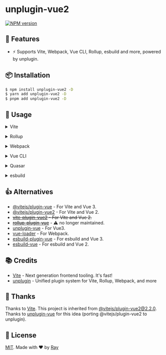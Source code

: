 # unplugin-vue2

[![NPM version](https://img.shields.io/npm/v/unplugin-vue2?color=a1b858&label=)](https://www.npmjs.com/package/unplugin-vue2)

## 💎 Features

- ⚡️ Supports Vite, Webpack, Vue CLI, Rollup, esbuild and more, powered by unplugin.

## 📦 Installation

```bash
$ npm install unplugin-vue2 -D
$ yarn add unplugin-vue2 -D
$ pnpm add unplugin-vue2 -D
```

## 🚀 Usage

<details>
<summary>Vite</summary><br>

```ts
// vite.config.ts
import UnpluginVue2 from "unplugin-vue2/vite";

export default defineConfig({
  plugins: [
    UnpluginVue2({/* options */}),
  ],
});
```

<br></details>

<details>
<summary>Rollup</summary><br>

```ts
// rollup.config.js
import UnpluginVue2 from "unplugin-vue2/rollup";

export default {
  plugins: [
    UnpluginVue2({/* options */}),
    // other plugins
  ],
};
```

<br></details>


<details>
<summary>Webpack</summary><br>

```ts
// webpack.config.js
module.exports = {
  /* ... */
  plugins: [
    require("unplugin-vue2/webpack")({/* options */}),
  ],
};
```

<br></details>

<details>
<summary>Vue CLI</summary><br>

```ts
// vue.config.js
module.exports = {
  configureWebpack: {
    plugins: [
      require("unplugin-vue2/webpack")({/* options */}),
    ],
  },
};
```

<br></details>

<details>
<summary>Quasar</summary><br>

```ts
// quasar.conf.js [Vite]
module.exports = {
  vitePlugins: [
    ["unplugin-vue2/vite", {/* options */}],
  ],
};
```

```ts
// quasar.conf.js [Webpack]
const UnpluginVue2Plugin = require("unplugin-vue2/webpack");
module.exports = {
  build: {
    chainWebpack(chain) {
      chain.plugin("unplugin-vue2").use(
        UnpluginVue2Plugin({/* options */}),
      );
    },
  },
};
```

<br></details>

<details>
<summary>esbuild</summary><br>

```ts
// esbuild.config.js
import { build } from "esbuild";

build({
  /* ... */
  plugins: [
    require("unplugin-vue2/esbuild")({
      /* options */
    }),
  ],
});
```

<br></details>

## 👍 Alternatives

- [@vitejs/plugin-vue](https://github.com/vitejs/vite-plugin-vue/tree/main/packages/plugin-vue) - For Vite and Vue 3.
- [@vitejs/plugin-vue2](https://github.com/vitejs/vite-plugin-vue2) - For Vite and Vue 2.
- ~~[vite-plugin-vue2](https://github.com/underfin/vite-plugin-vue2) - For Vite and Vue 2.~~
- ~~[rollup-plugin-vue](https://github.com/vuejs/rollup-plugin-vue)~~ - ⚠️ no longer maintained.
- [unplugin-vue](https://github.com/sxzz/unplugin-vue) - For Vue3.
- [vue-loader](https://github.com/vuejs/vue-loader) - For Webpack.
- [esbuild-plugin-vue](https://github.com/egoist/esbuild-plugin-vue) - For esbuild and Vue 3.
- [esbuild-vue](https://github.com/apeschar/esbuild-vue) - For esbuild and Vue 2.

## 📚 Credits

- [Vite](https://github.com/vitejs/vite) - Next generation frontend tooling. It's fast!
- [unplugin](https://github.com/unjs/unplugin) - Unified plugin system for Vite, Rollup, Webpack, and more

## 🙇‍ Thanks

Thanks to [Vite](https://github.com/vitejs/vite). This project is inherited from [@vitejs/plugin-vue2@2.2.0](https://github.com/vitejs/vite-plugin-vue2/tree/v2.2.0).
Thanks to [unplugin-vue](https://github.com/sxzz/unplugin-vue) for this idea (porting @vitejs/plugin-vue2 to unplugin).

## 📝 License

[MIT](./LICENSE). Made with ❤️ by [Ray](https://github.com/so1ve)
